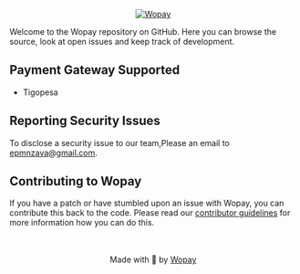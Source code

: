 

<p align="center"><a href="https://github.com/dbrax/wopay"><img src="https://github.com/dbrax/wopay/blob/main/assets/wopay.png" alt="Wopay"></a></p>



Welcome to the Wopay repository on GitHub. Here you can browse the source, look at open issues and keep track of development. 


## Payment Gateway Supported
- Tigopesa 

## Reporting Security Issues
To disclose a security issue to our team,Please an email to epmnzava@gmail.com.



## Contributing to Wopay
If you have a patch or have stumbled upon an issue with Wopay, you can contribute this back to the code. Please read our [contributor guidelines](https://github.com/dbrax/wopay/blob/main/CONTRIBUTING.md) for more information how you can do this.

<p align="center">
    <br/><br/>
    Made with 💜 by <a href="https://github.com/dbrax/wopay">Wopay</a>
</p>


